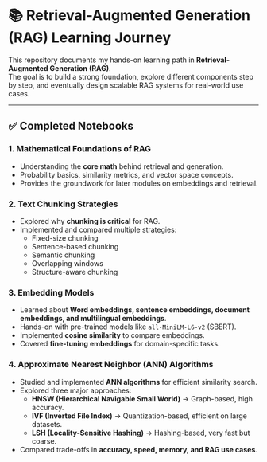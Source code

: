 # 📚 Retrieval-Augmented Generation (RAG) Learning Journey

This repository documents my hands-on learning path in **Retrieval-Augmented Generation (RAG)**.  
The goal is to build a strong foundation, explore different components step by step, and eventually design scalable RAG systems for real-world use cases.  

---

## ✅ Completed Notebooks

### 1. Mathematical Foundations of RAG
- Understanding the **core math** behind retrieval and generation.  
- Probability basics, similarity metrics, and vector space concepts.  
- Provides the groundwork for later modules on embeddings and retrieval.  

### 2. Text Chunking Strategies
- Explored why **chunking is critical** for RAG.  
- Implemented and compared multiple strategies:  
  - Fixed-size chunking  
  - Sentence-based chunking  
  - Semantic chunking  
  - Overlapping windows  
  - Structure-aware chunking  

### 3. Embedding Models  
- Learned about **Word embeddings, sentence embeddings, document embeddings, and multilingual embeddings**.  
- Hands-on with pre-trained models like `all-MiniLM-L6-v2` (SBERT).  
- Implemented **cosine similarity** to compare embeddings.  
- Covered **fine-tuning embeddings** for domain-specific tasks.  

### 4. Approximate Nearest Neighbor (ANN) Algorithms
- Studied and implemented **ANN algorithms** for efficient similarity search.  
- Explored three major approaches:  
  - **HNSW (Hierarchical Navigable Small World)** → Graph-based, high accuracy.  
  - **IVF (Inverted File Index)** → Quantization-based, efficient on large datasets.  
  - **LSH (Locality-Sensitive Hashing)** → Hashing-based, very fast but coarse.  
- Compared trade-offs in **accuracy, speed, memory, and RAG use cases**.

